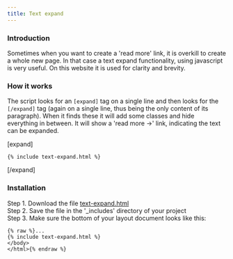 ```yaml
---
title: Text expand
---
```


### Introduction

Sometimes when you want to create a 'read more' link, it is overkill to create a whole new page. In that case a text expand functionality, using javascript is very useful. On this website it is used for clarity and brevity.

### How it works

The script looks for an `[expand]` tag on a single line and then looks for the `[/expand]` tag (again on a single line, thus being the only content of its paragraph). When it finds these it will add some classes and hide everything in between. It will show a 'read more &rarr;' link, indicating the text can be expanded.

[expand]

```
{% include text-expand.html %}
```

[/expand]

### Installation

Step 1. Download the file [text-expand.html](https://raw.githubusercontent.com/jhvanderschee/jekyllcodex/gh-pages/_includes/text-expand.html)
<br />Step 2. Save the file in the '_includes' directory of your project
<br />Step 3. Make sure the bottom of your layout document looks like this:

```
{% raw %}...
{% include text-expand.html %}
</body>
</html>{% endraw %}
```
